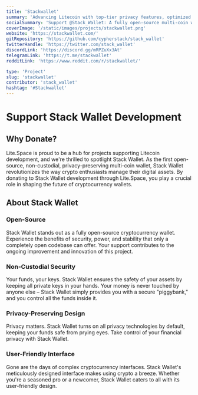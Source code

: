 ```yaml
---
title: 'Stackwallet'
summary: 'Advancing Litecoin with top-tier privacy features, optimized coin control for ordinals, and a commitment to user-friendly experiences. '
socialSummary: 'Support @Stack_Wallet: A fully open-source multi-coin wallet revolutionizing the Litecoin experience. Advancing Litecoin with top-tier privacy features, optimized coin control for ordinals, and a commitment to user-friendly experiences. #LTCDev'
coverImage: '/static/images/projects/stackwallet.png'
website: 'https://stackwallet.com/'
gitRepository: 'https://github.com/cypherstack/stack_wallet'
twitterHandle: 'https://twitter.com/stack_wallet'
discordLink: 'https://discord.gg/mRPZuXx3At'
telegramLink: 'https://t.me/stackwallet'
redditLink: 'https://www.reddit.com/r/stackwallet/'

type: 'Project'
slug: 'stackwallet'
contributor: 'stack_wallet'
hashtag: '#Stackwallet'
---
```


# Support Stack Wallet Development

## Why Donate?

Lite.Space is proud to be a hub for projects supporting Litecoin development, and we're thrilled to spotlight Stack Wallet. As the first open-source, non-custodial, privacy-preserving multi-coin wallet, Stack Wallet revolutionizes the way crypto enthusiasts manage their digital assets. By donating to Stack Wallet development through Lite.Space, you play a crucial role in shaping the future of cryptocurrency wallets.

## About Stack Wallet

### Open-Source

Stack Wallet stands out as a fully open-source cryptocurrency wallet. Experience the benefits of security, power, and stability that only a completely open codebase can offer. Your support contributes to the ongoing improvement and innovation of this project.

### Non-Custodial Security

Your funds, your keys. Stack Wallet ensures the safety of your assets by keeping all private keys in your hands. Your money is never touched by anyone else – Stack Wallet simply provides you with a secure "piggybank," and you control all the funds inside it.

### Privacy-Preserving Design

Privacy matters. Stack Wallet turns on all privacy technologies by default, keeping your funds safe from prying eyes. Take control of your financial privacy with Stack Wallet.

### User-Friendly Interface

Gone are the days of complex cryptocurrency interfaces. Stack Wallet's meticulously designed interface makes using crypto a breeze. Whether you're a seasoned pro or a newcomer, Stack Wallet caters to all with its user-friendly design.
